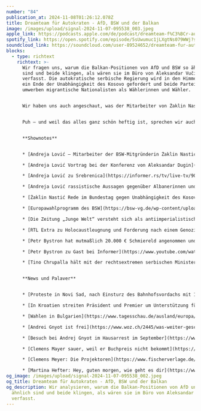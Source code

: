 ```yaml
---
number: "84"
publication_at: 2024-11-08T01:26:12.078Z
title: Dreamteam für Autokraten - AfD, BSW und der Balkan
image: /images/upload/signal-2024-11-07-095538_003.jpeg
apple_link: https://podcasts.apple.com/de/podcast/dreamteam-f%C3%BCr-autokraten-afd-bsw-und-der-balkan/id1170436903?i=1000676148234
spotify_link: https://open.spotify.com/episode/5sUwumuc1jLXgtNs079WWj?si=9166ea21f46347c6
soundcloud_link: https://soundcloud.com/user-89524652/dreamteam-fur-autokraten-afd-bsw-und-der-balkan
blocks:
  - type: richtext
    richtext: >-
      Wir fragen uns, warum die Balkan-Positionen von AfD und BSW so ähnlich
      sind und beide klingen, als wären sie im Büro von Aleksandar Vučić
      verfasst. Die autokratische serbische Regierung wird in den Himmel gelobt,
      ein Ende der Unabhängigkeit des Kosovo gefordert und beide Parteien
      umwerben migrantische Nationalisten als Wählerinnen und Wähler.


      Wir haben uns auch angeschaut, was der Mitarbeiter von Żaklin Nastić – Vorstandsmitglied des BSW - eigentlich so bei regierungsnahen serbischen Hetzmedien erzählt. Genauso wie der unter Korruptionsverdacht stehende AfD-Abgeordnete Petr Bystron, der, wenig überraschend, in der gleichen Sendung zu Gast ist und ausfällig ähnlich klingt. Außerdem erfahrt ihr mehr über eine Person aus dem Umfeld der Identitären und AfD, die den Holocaust „geil“ findet und mit Bezug auf Srebrenica einen Völkermord an Muslimen in Deutschland fordert.


      Puh – und weil das alles ganz schön heftig ist, sprechen wir auch über Clemens Meyers Wutausbruch beim deutschen Buchpreis und wie er sich damit zum würdigen Vertreter des Balkans in der deutschsprachigen Literatur gemacht hat.


      **S﻿hownotes**


      * [Andreja Lović – Mitarbeiter der BSW-Mitgründerin Żaklin Nastić – ist prorussischer Nationalist](https://correctiv.org/aktuelles/russland-ukraine-2/2024/10/17/mitarbeiter-der-bsw-mitgruenderin-nastic-ist-prorussischer-nationalist/) (Correctiv)

      * [Andreja Lović Vortrag bei der Konferenz von Aleksandar Dugin](https://paideuma.tv/en/video/andreja-lovic-serbia-speech-global-conference-multipolarity#/?playlistId=0&videoId=0)

      * [Andreja Lović zu Srebrenica](https://informer.rs/tv/live-tv/909327/vucic-srebrenica-crna-gora) (Informer, Serbisch)

      * [Andreja Lović rassistische Aussagen gegenüber Albanerinnen und Behauptung man begegne kaum noch weißen Männern in deutschen Zentren.](https://informer.rs/tv/live-tv/938986/andreja-lovic-mladen-duvnjak-rat-uzivo) (Informer, Serbisch)  

      * [Żaklin Nastić Rede im Bundestag gegen Unabhängigkeit des Kosovo, dass sie Kosovo und Metochien nennt ](https://www.youtube.com/watch?v=Z9wIKK5oJng)(Youtube)

      * [E﻿uropawahlprogramm des BSW](https://bsw-vg.de/wp-content/uploads/2024/02/BSW_Europawahlprogramm_2024.pdf)

      * [Die Zeitung „Junge Welt“ versteht sich als antiimperialistisch und verharmlost islamistischen Terror. Die neuen Chefs werden das fortsetzen](https://taz.de/Neue-Chefredaktion-fuer-Junge-Welt/!6038362/) (taz)

      * [R﻿TL Extra zu Holocaustleugnung und Forderung nach einem Genozid an Muslimen in Deutschland im Umfeld von AfD und Identitären](https://plus.rtl.de/video-tv/shows/extra-179009/2024-8-1009524/episode-35-sendung-vom-27082024-970289) (Sendung vom 28.08.2024) 

      * [P﻿etr Bystron hat mutmaßlich 20.000 € Schmiereld angenommen und sich über die Stückelung in 200 €-Scheinen beschwert haben](https://www.spiegel.de/politik/deutschland/afd-politiker-petr-bystron-soll-sich-ueber-stueckelung-der-geldscheine-beschwert-haben-a-286416d6-bb5f-4f8e-b62d-153de52503fc) (Spiegel)

      * [P﻿etr Bystron zu Gast bei Informer](https://www.youtube.com/watch?v=XgNfEz2AqEE) (Informer, Youtube, Serbisch)

      * [Tino Chrupalla hält mit der rechtsextremen serbischen Ministerin Milica Đurđević Stamenkovski ein serbisch-nationalistisches Shirt in die Kamera ](https://bsky.app/profile/krstorevic.bsky.social/post/3kv2w4j53ak2d)(Krstos Einordnung auf Bluesky)


      **N﻿ews und Palaver**


      * [P﻿roteste in Novi Sad, nach Einsturz des Bahnhofsvordachs mit 14 Toten ](https://www.tagesschau.de/ausland/serbien-hauseinsturz-100.html)(Tagesschau)

      * [I﻿n Kroatien streiten Präsident und Premier um Unterstützung für die Ukraine](https://kurier.at/mehr-platz/kroatien-zoran-milanovic-andrej-plenkovic-streit-ukraine/402958066) (Kurier)

      * [W﻿ahlen in Bulgarien](https://www.tagesschau.de/ausland/europa/bulgarien-wahl-134.html) (tagesschau)

      * [A﻿ndrei Gnyot ist frei](https://www.woz.ch/2445/was-weiter-geschah/dissident-andrei-gnyot-aus-haft-entlassen/!Q9Y673K1YST) (woz)

      * [B﻿esuch bei Andrej Gnyot im Hausarrest im September](https://www.woz.ch/2438/gefangen-in-serbien/kaempft-die-demokratie-jetzt-auch-fuer-mich/!JVMX60DJ7J2J) (Krstos Reportage in der woz)

      * [C﻿lemens Mayer sauer, weil er Buchpreis nicht bekommt](https://taz.de/Clemens-Meyer-auf-der-Buchmesse/!6041184/) (taz)

      * [C﻿lemens Meyer: Die Projektoren](https://www.fischerverlage.de/buch/clemens-meyer-die-projektoren-9783100022462) (Fischer Verlag)

      * [M﻿artina Hefter: Hey, guten morgen, wie geht es dir](https://www.klett-cotta.de/produkt/martina-hefter-hey-guten-morgen-wie-geht-es-dir-9783608988260-t-8742) (Klett-Cota)
og_image: /images/upload/signal-2024-11-07-095538_002.jpeg
og_title: Dreamteam für Autokraten - AfD, BSW und der Balkan
og_description: Wir analysieren, warum die Balkan-Positionen von AfD und BSW so
  ähnlich sind und beide klingen, als wären sie im Büro von Aleksandar Vučić
  verfasst.
---
```


